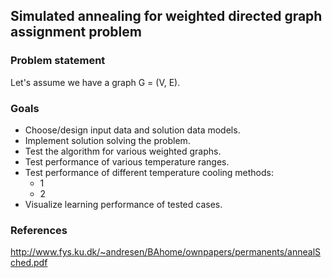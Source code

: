 ## Simulated annealing for weighted directed graph assignment problem

### Problem statement
Let's assume we have a graph G = (V, E).

### Goals
* Choose/design input data and solution data models.
* Implement solution solving the problem.
* Test the algorithm for various weighted graphs.
* Test performance of various temperature ranges.
* Test performance of different temperature cooling methods:
    * 1
    * 2
* Visualize learning performance of tested cases.

### References
http://www.fys.ku.dk/~andresen/BAhome/ownpapers/permanents/annealSched.pdf

